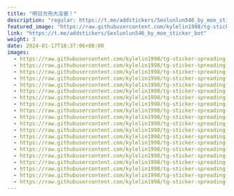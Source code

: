 ```yaml
---
title: "明日方舟大淫兽！"
description: "regular: https://t.me/addstickers/Sexlunlun546_by_moe_sticker_bot"
featured_image: "https://raw.githubusercontent.com/kylelin1998/tg-sticker-spreading-worldwide-images/main/img/08dba938-5988-49ba-9a3c-50d4352c8037.jpg"
link: "https://t.me/addstickers/Sexlunlun546_by_moe_sticker_bot"
weight: 3
date: 2024-01-17T10:37:06+08:00
images:
  - https://raw.githubusercontent.com/kylelin1998/tg-sticker-spreading-worldwide-images/main/img/08dba938-5988-49ba-9a3c-50d4352c8037.jpg
  - https://raw.githubusercontent.com/kylelin1998/tg-sticker-spreading-worldwide-images/main/img/f3253f09-7727-4b90-b5bd-45729803790b.jpg
  - https://raw.githubusercontent.com/kylelin1998/tg-sticker-spreading-worldwide-images/main/img/0fcc8832-1efc-42fb-8caa-6dc2db1acf6b.jpg
  - https://raw.githubusercontent.com/kylelin1998/tg-sticker-spreading-worldwide-images/main/img/d8c5765c-2236-43e3-ade0-7e86b2821f8b.jpg
  - https://raw.githubusercontent.com/kylelin1998/tg-sticker-spreading-worldwide-images/main/img/f39becd4-3770-4e10-a796-3d921b0b1bf3.jpg
  - https://raw.githubusercontent.com/kylelin1998/tg-sticker-spreading-worldwide-images/main/img/4df97615-e6e2-4d2d-8f9a-ce8d2b1d7972.jpg
  - https://raw.githubusercontent.com/kylelin1998/tg-sticker-spreading-worldwide-images/main/img/f722e95a-bc97-470b-bb71-d8e6fe0a1b22.jpg
  - https://raw.githubusercontent.com/kylelin1998/tg-sticker-spreading-worldwide-images/main/img/672dbf24-28f7-4e7f-abb0-ffa02ff0c572.jpg
  - https://raw.githubusercontent.com/kylelin1998/tg-sticker-spreading-worldwide-images/main/img/92d5e3e7-db8c-4a1f-8ad0-5c274690814b.jpg
  - https://raw.githubusercontent.com/kylelin1998/tg-sticker-spreading-worldwide-images/main/img/858d6e05-a6f1-4585-bcfb-0398f112ab0e.jpg
  - https://raw.githubusercontent.com/kylelin1998/tg-sticker-spreading-worldwide-images/main/img/b8c909ba-f6aa-4625-96b1-cb933c28c98d.jpg
  - https://raw.githubusercontent.com/kylelin1998/tg-sticker-spreading-worldwide-images/main/img/914eed52-9845-46d5-ad53-99b5bdcae2ec.jpg
  - https://raw.githubusercontent.com/kylelin1998/tg-sticker-spreading-worldwide-images/main/img/7c3dd2e8-d45d-44ce-9d33-ecc557046aa5.jpg
  - https://raw.githubusercontent.com/kylelin1998/tg-sticker-spreading-worldwide-images/main/img/b4b7cd0f-c5f3-4bab-874c-181d2e7b668b.jpg
  - https://raw.githubusercontent.com/kylelin1998/tg-sticker-spreading-worldwide-images/main/img/42c4a501-36f4-4c0a-8079-5b221fb17184.jpg
  - https://raw.githubusercontent.com/kylelin1998/tg-sticker-spreading-worldwide-images/main/img/3b0420f2-a64e-421f-9f33-069843d9ca23.jpg
  - https://raw.githubusercontent.com/kylelin1998/tg-sticker-spreading-worldwide-images/main/img/4e8d751a-eabb-44a3-bb9e-12d824e80e80.jpg
  - https://raw.githubusercontent.com/kylelin1998/tg-sticker-spreading-worldwide-images/main/img/8b09d4a3-9912-4e29-bc04-e657e0e20f1d.jpg
  - https://raw.githubusercontent.com/kylelin1998/tg-sticker-spreading-worldwide-images/main/img/ca4cee56-3e92-4039-8e6e-36a6d7cea4d8.jpg
  - https://raw.githubusercontent.com/kylelin1998/tg-sticker-spreading-worldwide-images/main/img/96552e88-ba2b-4737-ae9f-11fd6b895dd3.jpg
---
```

